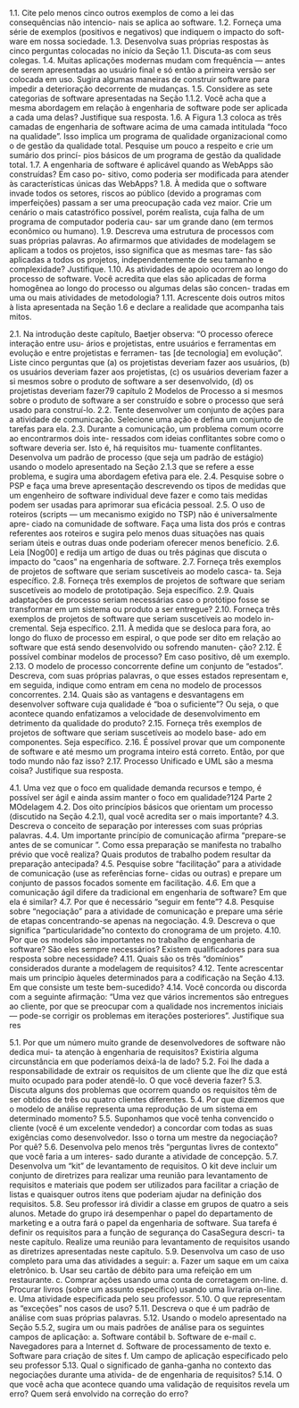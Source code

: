 1.1. Cite pelo menos cinco outros exemplos de como a lei das consequências não intencio-
nais se aplica ao software.
1.2. Forneça uma série de exemplos (positivos e negativos) que indiquem o impacto do soft-
ware em nossa sociedade.
1.3. Desenvolva suas próprias respostas às cinco perguntas colocadas no início da Seção
1.1. Discuta-as com seus colegas.
1.4. Muitas aplicações modernas mudam com frequência — antes de serem apresentadas ao
usuário final e só então a primeira versão ser colocada em uso. Sugira algumas maneiras de
construir software para impedir a deterioração decorrente de mudanças.
1.5. Considere as sete categorias de software apresentadas na Seção 1.1.2. Você acha que a
mesma abordagem em relação à engenharia de software pode ser aplicada a cada uma delas?
Justifique sua resposta.
1.6. A Figura 1.3 coloca as três camadas de engenharia de software acima de uma camada
intitulada “foco na qualidade”. Isso implica um programa de qualidade organizacional como
o de gestão da qualidade total. Pesquise um pouco a respeito e crie um sumário dos princí-
pios básicos de um programa de gestão da qualidade total.
1.7. A engenharia de software é aplicável quando as WebApps são construídas? Em caso po-
sitivo, como poderia ser modificada para atender às características únicas das WebApps?
1.8. À medida que o software invade todos os setores, riscos ao público (devido a programas
com imperfeições) passam a ser uma preocupação cada vez maior. Crie um cenário o mais
catastrófico possível, porém realista, cuja falha de um programa de computador poderia cau-
sar um grande dano (em termos econômico ou humano).
1.9. Descreva uma estrutura de processos com suas próprias palavras. Ao afirmarmos que
atividades de modelagem se aplicam a todos os projetos, isso significa que as mesmas tare-
fas são aplicadas a todos os projetos, independentemente de seu tamanho e complexidade?
Justifique.
1.10. As atividades de apoio ocorrem ao longo do processo de software. Você acredita que
elas são aplicadas de forma homogênea ao longo do processo ou algumas delas são concen-
tradas em uma ou mais atividades de metodologia?
1.11. Acrescente dois outros mitos à lista apresentada na Seção 1.6 e declare a realidade que
acompanha tais mitos.


2.1. Na introdução deste capítulo, Baetjer observa: “O processo oferece interação entre usu-
ários e projetistas, entre usuários e ferramentas em evolução e entre projetistas e ferramen-
tas [de tecnologia] em evolução”. Liste cinco perguntas que (a) os projetistas deveriam fazer
aos usuários, (b) os usuários deveriam fazer aos projetistas, (c) os usuários deveriam fazer a
si mesmos sobre o produto de software a ser desenvolvido, (d) os projetistas deveriam fazer79
capítulo 2   Modelos de Processo
a si mesmos sobre o produto de software a ser construído e sobre o processo que será usado
para construí-lo.
2.2. Tente desenvolver um conjunto de ações para a atividade de comunicação. Selecione
uma ação e defina um conjunto de tarefas para ela.
2.3. Durante a comunicação, um problema comum ocorre ao encontrarmos dois inte-
ressados com ideias conflitantes sobre como o software deveria ser. Isto é, há requisitos mu-
tuamente conflitantes. Desenvolva um padrão de processo (que seja um padrão de estágio)
usando o modelo apresentado na Seção 2.1.3 que se refere a esse problema, e sugira uma
abordagem efetiva para ele.
2.4. Pesquise sobre o PSP e faça uma breve apresentação descrevendo os tipos de medidas
que um engenheiro de software individual deve fazer e como tais medidas podem ser usadas
para aprimorar sua eficácia pessoal.
2.5. O uso de roteiros (scripts — um mecanismo exigido no TSP) não é universalmente apre-
ciado na comunidade de software. Faça uma lista dos prós e contras referentes aos roteiros
e sugira pelo menos duas situações nas quais seriam úteis e outras duas onde poderiam
oferecer menos benefício.
2.6. Leia [Nog00] e redija um artigo de duas ou três páginas que discuta o impacto do “caos”
na engenharia de software.
2.7. Forneça três exemplos de projetos de software que seriam suscetíveis ao modelo casca-
ta. Seja específico.
2.8. Forneça três exemplos de projetos de software que seriam suscetíveis ao modelo de
prototipação. Seja específico.
2.9. Quais adaptações de processo seriam necessárias caso o protótipo fosse se transformar
em um sistema ou produto a ser entregue?
2.10. Forneça três exemplos de projetos de software que seriam suscetíveis ao modelo in-
cremental. Seja específico.
2.11. À medida que se desloca para fora, ao longo do fluxo de processo em espiral, o que
pode ser dito em relação ao software que está sendo desenvolvido ou sofrendo manuten-
ção?
2.12. É possível combinar modelos de processo? Em caso positivo, dê um exemplo.
2.13. O modelo de processo concorrente define um conjunto de “estados”. Descreva, com
suas próprias palavras, o que esses estados representam e, em seguida, indique como entram
em cena no modelo de processos concorrentes.
2.14. Quais são as vantagens e desvantagens em desenvolver software cuja qualidade é “boa
o suficiente”? Ou seja, o que acontece quando enfatizamos a velocidade de desenvolvimento
em detrimento da qualidade do produto?
2.15. Forneça três exemplos de projetos de software que seriam suscetíveis ao modelo base-
ado em componentes. Seja específico.
2.16. É possível provar que um componente de software e até mesmo um programa inteiro
está correto. Então, por que todo mundo não faz isso?
2.17. Processo Unificado e UML são a mesma coisa? Justifique sua resposta.


4.1. Uma vez que o foco em qualidade demanda recursos e tempo, é possível ser ágil e ainda
assim manter o foco em qualidade?124
Parte 2   MOdelagem
4.2. Dos oito princípios básicos que orientam um processo (discutido na Seção 4.2.1), qual
você acredita ser o mais importante?
4.3. Descreva o conceito de separação por interesses com suas próprias palavras.
4.4. Um importante princípio de comunicação afirma “prepare-se antes de se comunicar ”.
Como essa preparação se manifesta no trabalho prévio que você realiza? Quais produtos de
trabalho podem resultar da preparação antecipada?
4.5. Pesquise sobre “facilitação” para a atividade de comunicação (use as referências forne-
cidas ou outras) e prepare um conjunto de passos focados somente em facilitação.
4.6. Em que a comunicação ágil difere da tradicional em engenharia de software? Em que
ela é similar?
4.7. Por que é necessário “seguir em fente”?
4.8. Pesquise sobre “negociação” para a atividade de comunicação e prepare uma série de
etapas concentrando-se apenas na negociação.
4.9. Descreva o que significa “particularidade”no contexto do cronograma de um projeto.
4.10. Por que os modelos são importantes no trabalho de engenharia de software? São eles
sempre necessários? Existem qualificadores para sua resposta sobre necessidade?
4.11. Quais são os três “domínios” considerados durante a modelagem de requisitos?
4.12. Tente acrescentar mais um princípio àqueles determinados para a codificação na Seção
4.13. Em que consiste um teste bem-sucedido?
4.14. Você concorda ou discorda com a seguinte afirmação: “Uma vez que vários incrementos
são entregues ao cliente, por que se preocupar com a qualidade nos incrementos iniciais —
pode-se corrigir os problemas em iterações posteriores”. Justifique sua res


5.1. Por que um número muito grande de desenvolvedores de software não dedica mui-
ta atenção à engenharia de requisitos? Existiria alguma circunstância em que poderíamos
deixá-la de lado?
5.2. Foi lhe dada a responsabilidade de extrair os requisitos de um cliente que lhe diz que
está muito ocupado para poder atendê-lo. O que você deveria fazer?
5.3. Discuta alguns dos problemas que ocorrem quando os requisitos têm de ser obtidos de
três ou quatro clientes diferentes.
5.4. Por que dizemos que o modelo de análise representa uma reprodução de um sistema em
determinado momento?
5.5. Suponhamos que você tenha convencido o cliente (você é um excelente vendedor) a
concordar com todas as suas exigências como desenvolvedor. Isso o torna um mestre da
negociação? Por quê?
5.6. Desenvolva pelo menos três “perguntas livres de contexto” que você faria a um interes-
sado durante a atividade de concepção.
5.7. Desenvolva um “kit” de levantamento de requisitos. O kit deve incluir um conjunto de
diretrizes para realizar uma reunião para levantamento de requisitos e materiais que podem
ser utilizados para facilitar a criação de listas e quaisquer outros itens que poderiam ajudar
na definição dos requisitos.
5.8. Seu professor irá dividir a classe em grupos de quatro a seis alunos. Metade do grupo irá
desempenhar o papel do departamento de marketing e a outra fará o papel da engenharia de
software. Sua tarefa é definir os requisitos para a função de segurança do CasaSegura descri-
ta neste capítulo. Realize uma reunião para levantamento de requisitos usando as diretrizes
apresentadas neste capítulo.
5.9. Desenvolva um caso de uso completo para uma das atividades a seguir:
a. Fazer um saque em um caixa eletrônico.
b. Usar seu cartão de débito para uma refeição em um restaurante.
c. Comprar ações usando uma conta de corretagem on-line.
d. Procurar livros (sobre um assunto específico) usando uma livraria on-line.
e. Uma atividade especificada pelo seu professor.
5.10. O que representam as “exceções” nos casos de uso?
5.11. Descreva o que é um padrão de análise com suas próprias palavras.
5.12. Usando o modelo apresentado na Seção 5.5.2, sugira um ou mais padrões de análise
para os seguintes campos de aplicação:
a. Software contábil
b. Software de e-mail
c. Navegadores para a Internet
d. Software de processamento de texto
e. Software para criação de sites
f. Um campo de aplicação especificado pelo seu professor
5.13. Qual o significado de ganha-ganha no contexto das negociações durante uma ativida-
de de engenharia de requisitos?
5.14. O que você acha que acontece quando uma validação de requisitos revela um erro?
Quem será envolvido na correção do erro?



